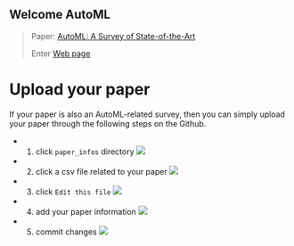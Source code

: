 ## Welcome AutoML

> Paper: [AutoML: A Survey of State-of-the-Art](https://arxiv.org/pdf/1908.00709)
> 
> Enter [Web page](https://marsggbo.github.io/automl_a_survey_of_state_of_the_art/)

# Upload your paper

If your paper is also an AutoML-related survey, then you can simply upload your paper through the following steps on the Github.

- 1. click `paper_infos` directory
![](./docs/images/upload_1.png)

- 2. click a csv file related to your paper
![](./docs/images/upload_2.png)

- 3. click `Edit this file`
![](./docs/images/upload_3.png)


- 4. add your paper information
![](./docs/images/upload_4.png)

- 5. commit changes
![](./docs/images/upload_5.png)
